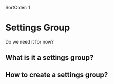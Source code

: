 SortOrder: 1
# Settings Group

Do we need it for now?

## What is it a settings group?


## How to create a settings group?
